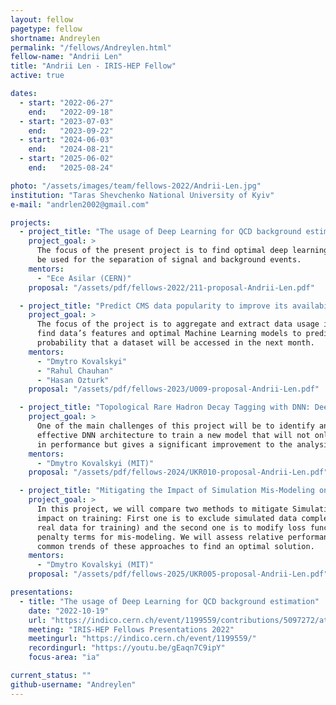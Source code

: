 ```yaml
---
layout: fellow
pagetype: fellow
shortname: Andreylen
permalink: "/fellows/Andreylen.html"
fellow-name: "Andrii Len"
title: "Andrii Len - IRIS-HEP Fellow"
active: true

dates:
  - start: "2022-06-27"
    end:   "2022-09-18"
  - start: "2023-07-03"
    end:   "2023-09-22"
  - start: "2024-06-03"
    end:   "2024-08-21"
  - start: "2025-06-02"
    end:   "2025-08-24"

photo: "/assets/images/team/fellows-2022/Andrii-Len.jpg"
institution: "Taras Shevchenko National University of Kyiv"
e-mail: "andrlen2002@gmail.com"

projects:
  - project_title: "The usage of Deep Learning for QCD background estimation"
    project_goal: >
      The focus of the present project is to find optimal deep learning models to
      be used for the separation of signal and background events.
    mentors:
      - "Ece Asilar (CERN)"
    proposal: "/assets/pdf/fellows-2022/211-proposal-Andrii-Len.pdf"

  - project_title: "Predict CMS data popularity to improve its availability for physics analysis"
    project_goal: >
      The focus of the project is to aggregate and extract data usage information,
      find data’s features and optimal Machine Learning models to predict the
      probability that a dataset will be accessed in the next month.
    mentors:
      - "Dmytro Kovalskyi"
      - "Rahul Chauhan"
      - "Hasan Ozturk"
    proposal: "/assets/pdf/fellows-2023/U009-proposal-Andrii-Len.pdf"

  - project_title: "Topological Rare Hadron Decay Tagging with DNN: Deep neural net topological tagger for rare hadron decay identification"
    project_goal: >
      One of the main challenges of this project will be to identify and build an
      effective DNN architecture to train a new model that will not only match BDT
      in performance but gives a significant improvement to the analysis sensitivity.
    mentors:
      - "Dmytro Kovalskyi (MIT)"
    proposal: "/assets/pdf/fellows-2024/UKR010-proposal-Andrii-Len.pdf"

  - project_title: "Mitigating the Impact of Simulation Mis-Modeling on DNN Training: Building Robust DNNs in the Presence of Detector Mis-Modeling"
    project_goal: >
      In this project, we will compare two methods to mitigate Simulation Mis-modeling
      impact on training: First one is to exclude simulated data completely (use only
      real data for training) and the second one is to modify loss function to include
      penalty terms for mis-modeling. We will assess relative performance and identify
      common trends of these approaches to find an optimal solution.
    mentors:
      - "Dmytro Kovalskyi (MIT)"
    proposal: "/assets/pdf/fellows-2025/UKR005-proposal-Andrii-Len.pdf"

presentations:
  - title: "The usage of Deep Learning for QCD background estimation"
    date: "2022-10-19"
    url: "https://indico.cern.ch/event/1199559/contributions/5097272/attachments/2531407/4355497/IRIS-Hep%20Andrii_Len_Final_Presentation.pdf"
    meeting: "IRIS-HEP Fellows Presentations 2022"
    meetingurl: "https://indico.cern.ch/event/1199559/"
    recordingurl: "https://youtu.be/gEaqn7C9ipY"
    focus-area: "ia"

current_status: ""
github-username: "Andreylen"
---
```

